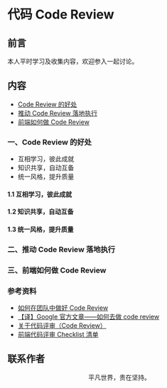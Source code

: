 # 代码 Code Review

## 前言

本人平时学习及收集内容，欢迎参入一起讨论。

## 内容

- [Code Review 的好处](#一、code-review-的好处)
- [推动 Code Review 落地执行](#二、推动-code-review-落地执行)
- [前端如何做 Code Review](#三、前端如何做-code-review)

### 一、Code Review 的好处

- 互相学习，彼此成就
- 知识共享，自动互备
- 统一风格，提升质量

#### 1.1 互相学习，彼此成就

#### 1.2 知识共享，自动互备

#### 1.3 统一风格，提升质量

### 二、推动 Code Review 落地执行

### 三、前端如何做 Code Review

### 参考资料

- [如何在团队中做好 Code Review](https://www.cnblogs.com/ken-io/p/how-to-do-code-review-in-a-team.html)
- [【译】Google 官方文章——如何去做 code review](https://juejin.im/post/5d80c27cf265da03e61b45c7)
- [关于代码评审（Code Review）](https://mp.weixin.qq.com/s/2Fpqlhl2XLuk7dFXCPUD-A)
- [前端代码评审 Checklist 清单](https://github.com/fengshi123/blog/issues/1)

## 联系作者

<div align="center">
    <p>
        平凡世界，贵在坚持。
    </p>
    <img :src="$withBase('/about/contact.png')" />
</div>
